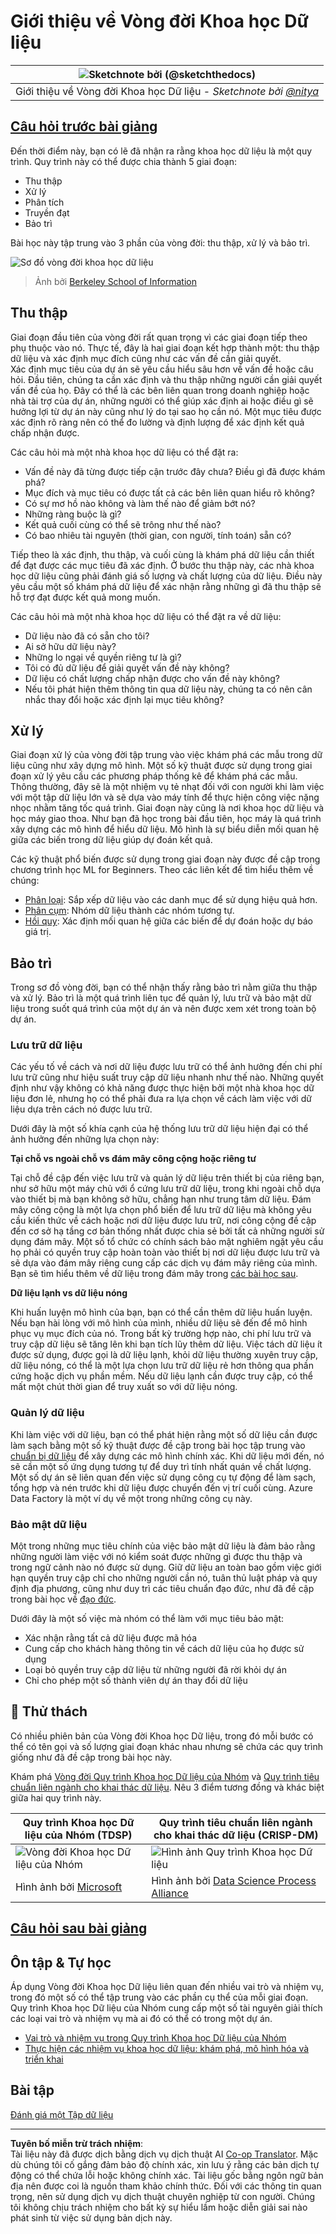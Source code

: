 <!--
CO_OP_TRANSLATOR_METADATA:
{
  "original_hash": "79ca8a5a3135e94d2d43f56ba62d5205",
  "translation_date": "2025-09-04T20:23:38+00:00",
  "source_file": "4-Data-Science-Lifecycle/14-Introduction/README.md",
  "language_code": "vi"
}
-->
# Giới thiệu về Vòng đời Khoa học Dữ liệu

|![ Sketchnote bởi [(@sketchthedocs)](https://sketchthedocs.dev) ](../../sketchnotes/14-DataScience-Lifecycle.png)|
|:---:|
| Giới thiệu về Vòng đời Khoa học Dữ liệu - _Sketchnote bởi [@nitya](https://twitter.com/nitya)_ |

## [Câu hỏi trước bài giảng](https://red-water-0103e7a0f.azurestaticapps.net/quiz/26)

Đến thời điểm này, bạn có lẽ đã nhận ra rằng khoa học dữ liệu là một quy trình. Quy trình này có thể được chia thành 5 giai đoạn:

- Thu thập
- Xử lý
- Phân tích
- Truyền đạt
- Bảo trì

Bài học này tập trung vào 3 phần của vòng đời: thu thập, xử lý và bảo trì.

![Sơ đồ vòng đời khoa học dữ liệu](../../../../translated_images/data-science-lifecycle.a1e362637503c4fb0cd5e859d7552edcdb4aa629a279727008baa121f2d33f32.vi.jpg)  
> Ảnh bởi [Berkeley School of Information](https://ischoolonline.berkeley.edu/data-science/what-is-data-science/)

## Thu thập

Giai đoạn đầu tiên của vòng đời rất quan trọng vì các giai đoạn tiếp theo phụ thuộc vào nó. Thực tế, đây là hai giai đoạn kết hợp thành một: thu thập dữ liệu và xác định mục đích cũng như các vấn đề cần giải quyết.  
Xác định mục tiêu của dự án sẽ yêu cầu hiểu sâu hơn về vấn đề hoặc câu hỏi. Đầu tiên, chúng ta cần xác định và thu thập những người cần giải quyết vấn đề của họ. Đây có thể là các bên liên quan trong doanh nghiệp hoặc nhà tài trợ của dự án, những người có thể giúp xác định ai hoặc điều gì sẽ hưởng lợi từ dự án này cũng như lý do tại sao họ cần nó. Một mục tiêu được xác định rõ ràng nên có thể đo lường và định lượng để xác định kết quả chấp nhận được.

Các câu hỏi mà một nhà khoa học dữ liệu có thể đặt ra:
- Vấn đề này đã từng được tiếp cận trước đây chưa? Điều gì đã được khám phá?
- Mục đích và mục tiêu có được tất cả các bên liên quan hiểu rõ không?
- Có sự mơ hồ nào không và làm thế nào để giảm bớt nó?
- Những ràng buộc là gì?
- Kết quả cuối cùng có thể sẽ trông như thế nào?
- Có bao nhiêu tài nguyên (thời gian, con người, tính toán) sẵn có?

Tiếp theo là xác định, thu thập, và cuối cùng là khám phá dữ liệu cần thiết để đạt được các mục tiêu đã xác định. Ở bước thu thập này, các nhà khoa học dữ liệu cũng phải đánh giá số lượng và chất lượng của dữ liệu. Điều này yêu cầu một số khám phá dữ liệu để xác nhận rằng những gì đã thu thập sẽ hỗ trợ đạt được kết quả mong muốn.

Các câu hỏi mà một nhà khoa học dữ liệu có thể đặt ra về dữ liệu:
- Dữ liệu nào đã có sẵn cho tôi?
- Ai sở hữu dữ liệu này?
- Những lo ngại về quyền riêng tư là gì?
- Tôi có đủ dữ liệu để giải quyết vấn đề này không?
- Dữ liệu có chất lượng chấp nhận được cho vấn đề này không?
- Nếu tôi phát hiện thêm thông tin qua dữ liệu này, chúng ta có nên cân nhắc thay đổi hoặc xác định lại mục tiêu không?

## Xử lý

Giai đoạn xử lý của vòng đời tập trung vào việc khám phá các mẫu trong dữ liệu cũng như xây dựng mô hình. Một số kỹ thuật được sử dụng trong giai đoạn xử lý yêu cầu các phương pháp thống kê để khám phá các mẫu. Thông thường, đây sẽ là một nhiệm vụ tẻ nhạt đối với con người khi làm việc với một tập dữ liệu lớn và sẽ dựa vào máy tính để thực hiện công việc nặng nhọc nhằm tăng tốc quá trình. Giai đoạn này cũng là nơi khoa học dữ liệu và học máy giao thoa. Như bạn đã học trong bài đầu tiên, học máy là quá trình xây dựng các mô hình để hiểu dữ liệu. Mô hình là sự biểu diễn mối quan hệ giữa các biến trong dữ liệu giúp dự đoán kết quả.

Các kỹ thuật phổ biến được sử dụng trong giai đoạn này được đề cập trong chương trình học ML for Beginners. Theo các liên kết để tìm hiểu thêm về chúng:

- [Phân loại](https://github.com/microsoft/ML-For-Beginners/tree/main/4-Classification): Sắp xếp dữ liệu vào các danh mục để sử dụng hiệu quả hơn.
- [Phân cụm](https://github.com/microsoft/ML-For-Beginners/tree/main/5-Clustering): Nhóm dữ liệu thành các nhóm tương tự.
- [Hồi quy](https://github.com/microsoft/ML-For-Beginners/tree/main/2-Regression): Xác định mối quan hệ giữa các biến để dự đoán hoặc dự báo giá trị.

## Bảo trì

Trong sơ đồ vòng đời, bạn có thể nhận thấy rằng bảo trì nằm giữa thu thập và xử lý. Bảo trì là một quá trình liên tục để quản lý, lưu trữ và bảo mật dữ liệu trong suốt quá trình của một dự án và nên được xem xét trong toàn bộ dự án.

### Lưu trữ dữ liệu

Các yếu tố về cách và nơi dữ liệu được lưu trữ có thể ảnh hưởng đến chi phí lưu trữ cũng như hiệu suất truy cập dữ liệu nhanh như thế nào. Những quyết định như vậy không có khả năng được thực hiện bởi một nhà khoa học dữ liệu đơn lẻ, nhưng họ có thể phải đưa ra lựa chọn về cách làm việc với dữ liệu dựa trên cách nó được lưu trữ.

Dưới đây là một số khía cạnh của hệ thống lưu trữ dữ liệu hiện đại có thể ảnh hưởng đến những lựa chọn này:

**Tại chỗ vs ngoài chỗ vs đám mây công cộng hoặc riêng tư**

Tại chỗ đề cập đến việc lưu trữ và quản lý dữ liệu trên thiết bị của riêng bạn, như sở hữu một máy chủ với ổ cứng lưu trữ dữ liệu, trong khi ngoài chỗ dựa vào thiết bị mà bạn không sở hữu, chẳng hạn như trung tâm dữ liệu. Đám mây công cộng là một lựa chọn phổ biến để lưu trữ dữ liệu mà không yêu cầu kiến thức về cách hoặc nơi dữ liệu được lưu trữ, nơi công cộng đề cập đến cơ sở hạ tầng cơ bản thống nhất được chia sẻ bởi tất cả những người sử dụng đám mây. Một số tổ chức có chính sách bảo mật nghiêm ngặt yêu cầu họ phải có quyền truy cập hoàn toàn vào thiết bị nơi dữ liệu được lưu trữ và sẽ dựa vào đám mây riêng cung cấp các dịch vụ đám mây riêng của mình. Bạn sẽ tìm hiểu thêm về dữ liệu trong đám mây trong [các bài học sau](https://github.com/microsoft/Data-Science-For-Beginners/tree/main/5-Data-Science-In-Cloud).

**Dữ liệu lạnh vs dữ liệu nóng**

Khi huấn luyện mô hình của bạn, bạn có thể cần thêm dữ liệu huấn luyện. Nếu bạn hài lòng với mô hình của mình, nhiều dữ liệu sẽ đến để mô hình phục vụ mục đích của nó. Trong bất kỳ trường hợp nào, chi phí lưu trữ và truy cập dữ liệu sẽ tăng lên khi bạn tích lũy thêm dữ liệu. Việc tách dữ liệu ít được sử dụng, được gọi là dữ liệu lạnh, khỏi dữ liệu thường xuyên truy cập, dữ liệu nóng, có thể là một lựa chọn lưu trữ dữ liệu rẻ hơn thông qua phần cứng hoặc dịch vụ phần mềm. Nếu dữ liệu lạnh cần được truy cập, có thể mất một chút thời gian để truy xuất so với dữ liệu nóng.

### Quản lý dữ liệu

Khi làm việc với dữ liệu, bạn có thể phát hiện rằng một số dữ liệu cần được làm sạch bằng một số kỹ thuật được đề cập trong bài học tập trung vào [chuẩn bị dữ liệu](https://github.com/microsoft/Data-Science-For-Beginners/tree/main/2-Working-With-Data/08-data-preparation) để xây dựng các mô hình chính xác. Khi dữ liệu mới đến, nó sẽ cần một số ứng dụng tương tự để duy trì tính nhất quán về chất lượng. Một số dự án sẽ liên quan đến việc sử dụng công cụ tự động để làm sạch, tổng hợp và nén trước khi dữ liệu được chuyển đến vị trí cuối cùng. Azure Data Factory là một ví dụ về một trong những công cụ này.

### Bảo mật dữ liệu

Một trong những mục tiêu chính của việc bảo mật dữ liệu là đảm bảo rằng những người làm việc với nó kiểm soát được những gì được thu thập và trong ngữ cảnh nào nó được sử dụng. Giữ dữ liệu an toàn bao gồm việc giới hạn quyền truy cập chỉ cho những người cần nó, tuân thủ luật pháp và quy định địa phương, cũng như duy trì các tiêu chuẩn đạo đức, như đã đề cập trong bài học về [đạo đức](https://github.com/microsoft/Data-Science-For-Beginners/tree/main/1-Introduction/02-ethics).

Dưới đây là một số việc mà nhóm có thể làm với mục tiêu bảo mật:
- Xác nhận rằng tất cả dữ liệu được mã hóa
- Cung cấp cho khách hàng thông tin về cách dữ liệu của họ được sử dụng
- Loại bỏ quyền truy cập dữ liệu từ những người đã rời khỏi dự án
- Chỉ cho phép một số thành viên dự án thay đổi dữ liệu

## 🚀 Thử thách

Có nhiều phiên bản của Vòng đời Khoa học Dữ liệu, trong đó mỗi bước có thể có tên gọi và số lượng giai đoạn khác nhau nhưng sẽ chứa các quy trình giống như đã đề cập trong bài học này.

Khám phá [Vòng đời Quy trình Khoa học Dữ liệu của Nhóm](https://docs.microsoft.com/en-us/azure/architecture/data-science-process/lifecycle) và [Quy trình tiêu chuẩn liên ngành cho khai thác dữ liệu](https://www.datascience-pm.com/crisp-dm-2/). Nêu 3 điểm tương đồng và khác biệt giữa hai quy trình này.

|Quy trình Khoa học Dữ liệu của Nhóm (TDSP)|Quy trình tiêu chuẩn liên ngành cho khai thác dữ liệu (CRISP-DM)|
|--|--|
|![Vòng đời Khoa học Dữ liệu của Nhóm](../../../../translated_images/tdsp-lifecycle2.e19029d598e2e73d5ef8a4b98837d688ec6044fe332c905d4dbb69eb6d5c1d96.vi.png) | ![Hình ảnh Quy trình Khoa học Dữ liệu](../../../../translated_images/CRISP-DM.8bad2b4c66e62aa75278009e38e3e99902c73b0a6f63fd605a67c687a536698c.vi.png) |
| Hình ảnh bởi [Microsoft](https://docs.microsoft.comazure/architecture/data-science-process/lifecycle) | Hình ảnh bởi [Data Science Process Alliance](https://www.datascience-pm.com/crisp-dm-2/) |

## [Câu hỏi sau bài giảng](https://ff-quizzes.netlify.app/en/ds/)

## Ôn tập & Tự học

Áp dụng Vòng đời Khoa học Dữ liệu liên quan đến nhiều vai trò và nhiệm vụ, trong đó một số có thể tập trung vào các phần cụ thể của mỗi giai đoạn. Quy trình Khoa học Dữ liệu của Nhóm cung cấp một số tài nguyên giải thích các loại vai trò và nhiệm vụ mà ai đó có thể có trong một dự án.

* [Vai trò và nhiệm vụ trong Quy trình Khoa học Dữ liệu của Nhóm](https://docs.microsoft.com/en-us/azure/architecture/data-science-process/roles-tasks)  
* [Thực hiện các nhiệm vụ khoa học dữ liệu: khám phá, mô hình hóa và triển khai](https://docs.microsoft.com/en-us/azure/architecture/data-science-process/execute-data-science-tasks)

## Bài tập

[Đánh giá một Tập dữ liệu](assignment.md)

---

**Tuyên bố miễn trừ trách nhiệm**:  
Tài liệu này đã được dịch bằng dịch vụ dịch thuật AI [Co-op Translator](https://github.com/Azure/co-op-translator). Mặc dù chúng tôi cố gắng đảm bảo độ chính xác, xin lưu ý rằng các bản dịch tự động có thể chứa lỗi hoặc không chính xác. Tài liệu gốc bằng ngôn ngữ bản địa nên được coi là nguồn tham khảo chính thức. Đối với các thông tin quan trọng, nên sử dụng dịch vụ dịch thuật chuyên nghiệp từ con người. Chúng tôi không chịu trách nhiệm cho bất kỳ sự hiểu lầm hoặc diễn giải sai nào phát sinh từ việc sử dụng bản dịch này.
